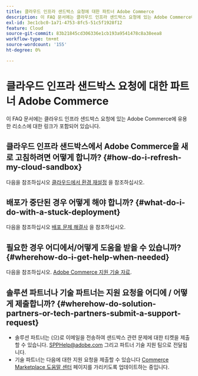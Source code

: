 ```yaml
---
title: 클라우드 인프라 샌드박스 요청에 대한 파트너 Adobe Commerce
description: 이 FAQ 문서에는 클라우드 인프라 샌드박스 요청에 있는 Adobe Commerce에 유용한 리소스에 대한 링크가 포함되어 있습니다.
exl-id: 3ec1cbc0-1a71-4753-8fc5-51c5f1928f12
feature: Cloud
source-git-commit: 83b21845cd306336e1cb193a9541478c8a38eea8
workflow-type: tm+mt
source-wordcount: '155'
ht-degree: 0%

---
```


# 클라우드 인프라 샌드박스 요청에 대한 파트너 Adobe Commerce

이 FAQ 문서에는 클라우드 인프라 샌드박스 요청에 있는 Adobe Commerce에 유용한 리소스에 대한 링크가 포함되어 있습니다.

## 클라우드 인프라 샌드박스에서 Adobe Commerce을 새로 고침하려면 어떻게 합니까? {#how-do-i-refresh-my-cloud-sandbox}

다음을 참조하십시오 [클라우드에서 환경 재설정](/help/how-to/general/reset-environment-on-cloud.md) 을 참조하십시오.

## 배포가 중단된 경우 어떻게 해야 합니까? {#what-do-i-do-with-a-stuck-deployment}

다음을 참조하십시오 [배포 문제 해결사](/help/troubleshooting/deployment/magento-deployment-troubleshooter.md) 을 참조하십시오.

## 필요한 경우 어디에서/어떻게 도움을 받을 수 있습니까? {#wherehow-do-i-get-help-when-needed}

다음을 참조하십시오. [Adobe Commerce 지원 기술 자료](https://support.magento.com/hc/en-us).

## 솔루션 파트너나 기술 파트너는 지원 요청을 어디에 / 어떻게 제출합니까? {#wherehow-do-solution-partners-or-tech-partners-submit-a-support-request}

* 솔루션 파트너는 (으)로 이메일을 전송하여 샌드박스 관련 문제에 대한 티켓을 제출할 수 있습니다. [SPPHelp@adobe.com](mailto:SPPHelp@adobe.com) 그리고 파트너 기술 지원 팀으로 전달됩니다.
* 기술 파트너는 다음에 대한 지원 요청을 제출할 수 있습니다 [Commerce Marketplace 도움말 센터](https://marketplacesupport.magento.com/hc/en-us/requests) 페이지를 가리키도록 업데이트하는 중입니다.
